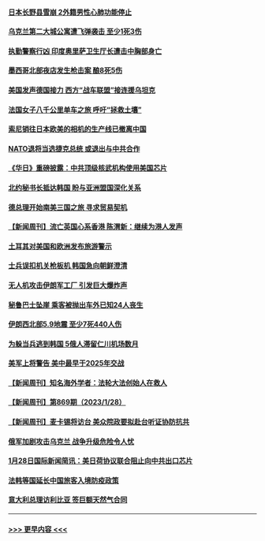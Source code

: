 #### [日本长野县雪崩 2外籍男性心肺功能停止](../pages/prog202/a103637963.md?t=01301544) 
#### [乌克兰第二大城公寓遭飞弹袭击 至少1死3伤](../pages/prog202/a103637892.md?t=01301544) 
#### [执勤警察行凶 印度奥里萨卫生厅长遭击中胸部身亡](../pages/prog202/a103637870.md?t=01301544) 
#### [墨西哥北部夜店发生枪击案 酿8死5伤](../pages/prog202/a103637856.md?t=01301544) 
#### [美国发声德国接力 西方“战车联盟”接连援乌坦克](../pages/prog202/a103637742.md?t=01301544) 
#### [法国女子八千公里单车之旅  呼吁“拯救土壤”](../pages/prog202/a103637743.md?t=01301544) 
#### [索尼销往日本欧美的相机的生产线已撤离中国](../pages/prog202/a103637733.md?t=01301544) 
#### [NATO退将当选捷克总统 或退出与中共合作](../pages/prog202/a103637521.md?t=01301544) 
#### [《华日》重磅披露：中共顶级核武机构使用美国芯片](../pages/prog202/a103637738.md?t=01301544) 
#### [北约秘书长抵达韩国 盼与亚洲盟国深化关系](../pages/prog202/a103637520.md?t=01301544) 
#### [德总理开始南美三国之旅 寻求贸易契机](../pages/prog202/a103637519.md?t=01301544) 
#### [【新闻周刊】流亡英国心系香港 陈渭新：继续为港人发声](../pages/prog202/a103637470.md?t=01301544) 
#### [土耳其对美国和欧洲发布旅游警示](../pages/prog202/a103637362.md?t=01301544) 
#### [士兵误扣机关枪板机 韩国急向朝鲜澄清](../pages/prog202/a103637334.md?t=01301544) 
#### [无人机攻击伊朗军工厂 引发巨大爆炸声](../pages/prog202/a103637326.md?t=01301544) 
#### [秘鲁巴士坠崖 乘客被抛出车外已知24人丧生](../pages/prog202/a103637321.md?t=01301544) 
#### [伊朗西北部5.9地震 至少7死440人伤](../pages/prog202/a103637316.md?t=01301544) 
#### [为躲当兵逃到韩国 5俄人滞留仁川机场数月](../pages/prog202/a103637303.md?t=01301544) 
#### [美军上将警告 美中最早于2025年交战](../pages/prog202/a103637279.md?t=01301544) 
#### [【新闻周刊】知名海外学者：法轮大法创始人在救人](../pages/prog202/a103637133.md?t=01301544) 
#### [【新闻周刊】第869期（2023/1/28）](../pages/prog202/a103637150.md?t=01301544) 
#### [【新闻周刊】麦卡锡将访台 美众院政要拟赴台听证协防抗共](../pages/prog202/a103637129.md?t=01301544) 
#### [俄军加剧攻击乌克兰 战争升级危险令人忧](../pages/prog202/a103637055.md?t=01301544) 
#### [1月28日国际新闻简讯：美日荷协议联合阻止向中共出口芯片](../pages/prog202/a103637056.md?t=01301544) 
#### [法韩等国延长中国旅客入境防疫政策](../pages/prog202/a103636938.md?t=01301544) 
#### [意大利总理访利比亚 签巨额天然气合同](../pages/prog202/a103636939.md?t=01301544) 

----
#### [ >>> 更早内容 <<< ](../indexes/prog202-earlier.md)

